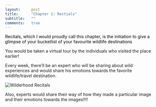 ```yaml
---
layout:     post
title:      "Chapter 1: Rectials"
subtitle:   ""
comments:   true
---
```


<p><a href="recitals.wilderhood.com" style="text-decoration:none; color:black">Recitals, which I would proudly call this chapter, is the initiation to give a glimpse of your bucketlist of your favourite wildlife destinations</a></p>

<p>You would be taken a virtual tour by the individuals who visited the place earlier! </p>

<p>Every week, there’ll be an expert who will be sharing about wild experiences and would share his emotions towards the favorite wildlife/travel destination. </p>

<img src="{{ site.baseurl }}/img/2015-01-28/recitals.png" alt="Wilderhood Recitals">

<p>Also, experts would share their way of how they made a particular image and their emotions towards the images!!!!</p>